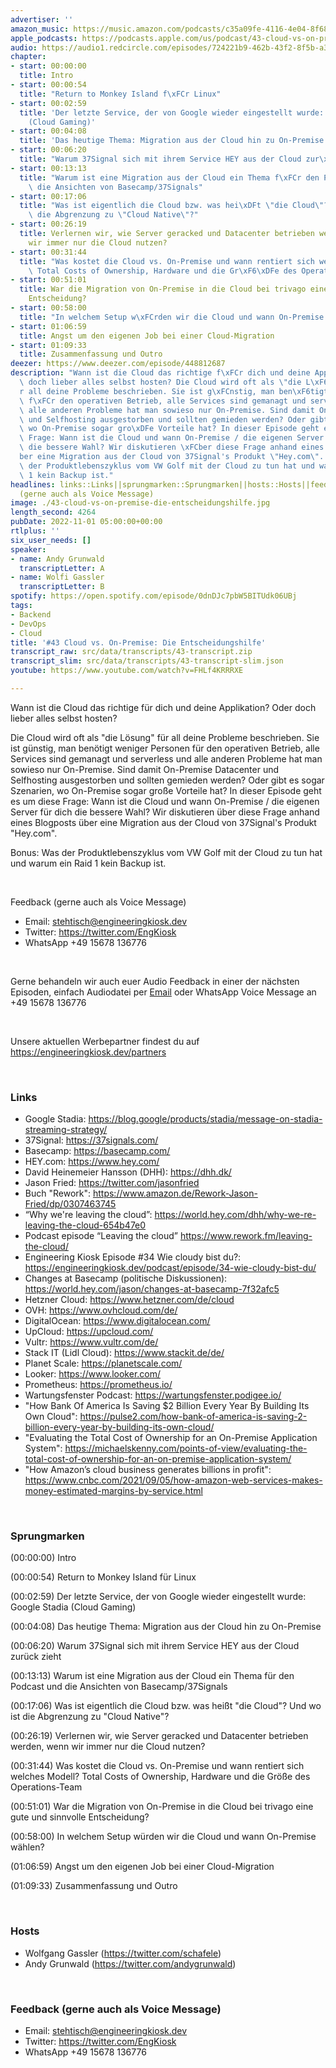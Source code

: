 ```yaml
---
advertiser: ''
amazon_music: https://music.amazon.com/podcasts/c35a09fe-4116-4e04-8f68-77d61b112e46/episodes/12958b17-a055-46ec-8d91-6579d133378e/engineering-kiosk-43-cloud-vs-on-premise-die-entscheidungshilfe
apple_podcasts: https://podcasts.apple.com/us/podcast/43-cloud-vs-on-premise-die-entscheidungshilfe/id1603082924?i=1000584604988&uo=4
audio: https://audio1.redcircle.com/episodes/724221b9-462b-43f2-8f5b-a340e8b287e6/stream.mp3
chapter:
- start: 00:00:00
  title: Intro
- start: 00:00:54
  title: "Return to Monkey Island f\xFCr Linux"
- start: 00:02:59
  title: 'Der letzte Service, der von Google wieder eingestellt wurde: Google Stadia
    (Cloud Gaming)'
- start: 00:04:08
  title: 'Das heutige Thema: Migration aus der Cloud hin zu On-Premise'
- start: 00:06:20
  title: "Warum 37Signal sich mit ihrem Service HEY aus der Cloud zur\xFCck zieht"
- start: 00:13:13
  title: "Warum ist eine Migration aus der Cloud ein Thema f\xFCr den Podcast und\
    \ die Ansichten von Basecamp/37Signals"
- start: 00:17:06
  title: "Was ist eigentlich die Cloud bzw. was hei\xDFt \"die Cloud\"? Und wo ist\
    \ die Abgrenzung zu \"Cloud Native\"?"
- start: 00:26:19
  title: Verlernen wir, wie Server geracked und Datacenter betrieben werden, wenn
    wir immer nur die Cloud nutzen?
- start: 00:31:44
  title: "Was kostet die Cloud vs. On-Premise und wann rentiert sich welches Modell?\
    \ Total Costs of Ownership, Hardware und die Gr\xF6\xDFe des Operations-Team"
- start: 00:51:01
  title: War die Migration von On-Premise in die Cloud bei trivago eine gute und sinnvolle
    Entscheidung?
- start: 00:58:00
  title: "In welchem Setup w\xFCrden wir die Cloud und wann On-Premise w\xE4hlen?"
- start: 01:06:59
  title: Angst um den eigenen Job bei einer Cloud-Migration
- start: 01:09:33
  title: Zusammenfassung und Outro
deezer: https://www.deezer.com/episode/448812687
description: "Wann ist die Cloud das richtige f\xFCr dich und deine Applikation? Oder\
  \ doch lieber alles selbst hosten? Die Cloud wird oft als \"die L\xF6sung\" f\xFC\
  r all deine Probleme beschrieben. Sie ist g\xFCnstig, man ben\xF6tigt weniger Personen\
  \ f\xFCr den operativen Betrieb, alle Services sind gemanagt und serverless und\
  \ alle anderen Probleme hat man sowieso nur On-Premise. Sind damit On-Premise Datacenter\
  \ und Selfhosting ausgestorben und sollten gemieden werden? Oder gibt es sogar Szenarien,\
  \ wo On-Premise sogar gro\xDFe Vorteile hat? In dieser Episode geht es um diese\
  \ Frage: Wann ist die Cloud und wann On-Premise / die eigenen Server f\xFCr dich\
  \ die bessere Wahl? Wir diskutieren \xFCber diese Frage anhand eines Blogposts \xFC\
  ber eine Migration aus der Cloud von 37Signal's Produkt \"Hey.com\". Bonus: Was\
  \ der Produktlebenszyklus vom VW Golf mit der Cloud zu tun hat und warum ein Raid\
  \ 1 kein Backup ist."
headlines: links::Links||sprungmarken::Sprungmarken||hosts::Hosts||feedback-gerne-auch-als-voice-message::Feedback
  (gerne auch als Voice Message)
image: ./43-cloud-vs-on-premise-die-entscheidungshilfe.jpg
length_second: 4264
pubDate: 2022-11-01 05:00:00+00:00
rtlplus: ''
six_user_needs: []
speaker:
- name: Andy Grunwald
  transcriptLetter: A
- name: Wolfi Gassler
  transcriptLetter: B
spotify: https://open.spotify.com/episode/0dnDJc7pbW5BITUdk06UBj
tags:
- Backend
- DevOps
- Cloud
title: '#43 Cloud vs. On-Premise: Die Entscheidungshilfe'
transcript_raw: src/data/transcripts/43-transcript.zip
transcript_slim: src/data/transcripts/43-transcript-slim.json
youtube: https://www.youtube.com/watch?v=FHLf4KRRRXE

---
```

<p>Wann ist die Cloud das richtige für dich und deine Applikation? Oder doch lieber alles selbst hosten?</p><p>Die Cloud wird oft als &#34;die Lösung&#34; für all deine Probleme beschrieben. Sie ist günstig, man benötigt weniger Personen für den operativen Betrieb, alle Services sind gemanagt und serverless und alle anderen Probleme hat man sowieso nur On-Premise. Sind damit On-Premise Datacenter und Selfhosting ausgestorben und sollten gemieden werden? Oder gibt es sogar Szenarien, wo On-Premise sogar große Vorteile hat? In dieser Episode geht es um diese Frage: Wann ist die Cloud und wann On-Premise / die eigenen Server für dich die bessere Wahl? Wir diskutieren über diese Frage anhand eines Blogposts über eine Migration aus der Cloud von 37Signal&#39;s Produkt &#34;Hey.com&#34;.</p><p>Bonus: Was der Produktlebenszyklus vom VW Golf mit der Cloud zu tun hat und warum ein Raid 1 kein Backup ist.</p><p><br></p><p>Feedback (gerne auch als Voice Message)</p><ul><li>Email: <a href="mailto:stehtisch@engineeringkiosk.dev" rel="nofollow">stehtisch@engineeringkiosk.dev</a></li><li>Twitter: <a href="https://twitter.com/EngKiosk" rel="nofollow">https://twitter.com/EngKiosk</a></li><li>WhatsApp +49 15678 136776</li></ul><p><br></p><p>Gerne behandeln wir auch euer Audio Feedback in einer der nächsten Episoden, einfach Audiodatei per <a href="https://engineeringkiosk.dev/kontakt/">Email</a> oder WhatsApp Voice Message an +49 15678 136776</p><p><br></p><p>Unsere aktuellen Werbepartner findest du auf <a href="https://engineeringkiosk.dev/partners">https://engineeringkiosk.dev/partners</a></p><p> </p><h3 id="links">Links</h3><ul><li>Google Stadia: <a href="https://blog.google/products/stadia/message-on-stadia-streaming-strategy/" rel="nofollow">https://blog.google/products/stadia/message-on-stadia-streaming-strategy/</a></li><li>37Signal: <a href="https://37signals.com/" rel="nofollow">https://37signals.com/</a></li><li>Basecamp: <a href="https://basecamp.com/" rel="nofollow">https://basecamp.com/</a></li><li>HEY.com: <a href="https://www.hey.com/" rel="nofollow">https://www.hey.com/</a></li><li>David Heinemeier Hansson (DHH): <a href="https://dhh.dk/" rel="nofollow">https://dhh.dk/</a></li><li>Jason Fried: <a href="https://twitter.com/jasonfried" rel="nofollow">https://twitter.com/jasonfried</a></li><li>Buch &#34;Rework&#34;: <a href="https://www.amazon.de/Rework-Jason-Fried/dp/0307463745" rel="nofollow">https://www.amazon.de/Rework-Jason-Fried/dp/0307463745</a></li><li>“Why we&#39;re leaving the cloud”: <a href="https://world.hey.com/dhh/why-we-re-leaving-the-cloud-654b47e0" rel="nofollow">https://world.hey.com/dhh/why-we-re-leaving-the-cloud-654b47e0</a></li><li>Podcast episode “Leaving the cloud” <a href="https://www.rework.fm/leaving-the-cloud/" rel="nofollow">https://www.rework.fm/leaving-the-cloud/</a> </li><li>Engineering Kiosk Episode #34 Wie cloudy bist du?: <a href="https://engineeringkiosk.dev/podcast/episode/34-wie-cloudy-bist-du/">https://engineeringkiosk.dev/podcast/episode/34-wie-cloudy-bist-du/</a></li><li>Changes at Basecamp (politische Diskussionen): <a href="https://world.hey.com/jason/changes-at-basecamp-7f32afc5" rel="nofollow">https://world.hey.com/jason/changes-at-basecamp-7f32afc5</a></li><li>Hetzner Cloud: <a href="https://www.hetzner.com/de/cloud" rel="nofollow">https://www.hetzner.com/de/cloud</a></li><li>OVH: <a href="https://www.ovhcloud.com/de/" rel="nofollow">https://www.ovhcloud.com/de/</a></li><li>DigitalOcean: <a href="https://www.digitalocean.com/" rel="nofollow">https://www.digitalocean.com/</a></li><li>UpCloud: <a href="https://upcloud.com/" rel="nofollow">https://upcloud.com/</a></li><li>Vultr: <a href="https://www.vultr.com/de/" rel="nofollow">https://www.vultr.com/de/</a></li><li>Stack IT (Lidl Cloud): <a href="https://www.stackit.de/de/" rel="nofollow">https://www.stackit.de/de/</a></li><li>Planet Scale: <a href="https://planetscale.com/" rel="nofollow">https://planetscale.com/</a></li><li>Looker: <a href="https://www.looker.com/" rel="nofollow">https://www.looker.com/</a></li><li>Prometheus: <a href="https://prometheus.io/" rel="nofollow">https://prometheus.io/</a></li><li>Wartungsfenster Podcast: <a href="https://wartungsfenster.podigee.io/" rel="nofollow">https://wartungsfenster.podigee.io/</a></li><li>&#34;How Bank Of America Is Saving $2 Billion Every Year By Building Its Own Cloud&#34;: <a href="https://pulse2.com/how-bank-of-america-is-saving-2-billion-every-year-by-building-its-own-cloud/" rel="nofollow">https://pulse2.com/how-bank-of-america-is-saving-2-billion-every-year-by-building-its-own-cloud/</a></li><li>&#34;Evaluating the Total Cost of Ownership for an On-Premise Application System&#34;: <a href="https://michaelskenny.com/points-of-view/evaluating-the-total-cost-of-ownership-for-an-on-premise-application-system/" rel="nofollow">https://michaelskenny.com/points-of-view/evaluating-the-total-cost-of-ownership-for-an-on-premise-application-system/</a></li><li>&#34;How Amazon’s cloud business generates billions in profit&#34;: <a href="https://www.cnbc.com/2021/09/05/how-amazon-web-services-makes-money-estimated-margins-by-service.html" rel="nofollow">https://www.cnbc.com/2021/09/05/how-amazon-web-services-makes-money-estimated-margins-by-service.html</a></li></ul><p><br></p><h3 id="sprungmarken">Sprungmarken</h3><p>(00:00:00) Intro</p><p>(00:00:54) Return to Monkey Island für Linux</p><p>(00:02:59) Der letzte Service, der von Google wieder eingestellt wurde: Google Stadia (Cloud Gaming)</p><p>(00:04:08) Das heutige Thema: Migration aus der Cloud hin zu On-Premise</p><p>(00:06:20) Warum 37Signal sich mit ihrem Service HEY aus der Cloud zurück zieht</p><p>(00:13:13) Warum ist eine Migration aus der Cloud ein Thema für den Podcast und die Ansichten von Basecamp/37Signals</p><p>(00:17:06) Was ist eigentlich die Cloud bzw. was heißt &#34;die Cloud&#34;? Und wo ist die Abgrenzung zu &#34;Cloud Native&#34;?</p><p>(00:26:19) Verlernen wir, wie Server geracked und Datacenter betrieben werden, wenn wir immer nur die Cloud nutzen?</p><p>(00:31:44) Was kostet die Cloud vs. On-Premise und wann rentiert sich welches Modell? Total Costs of Ownership, Hardware und die Größe des Operations-Team</p><p>(00:51:01) War die Migration von On-Premise in die Cloud bei trivago eine gute und sinnvolle Entscheidung?</p><p>(00:58:00) In welchem Setup würden wir die Cloud und wann On-Premise wählen?</p><p>(01:06:59) Angst um den eigenen Job bei einer Cloud-Migration</p><p>(01:09:33) Zusammenfassung und Outro</p><p><br></p><h3 id="hosts">Hosts</h3><ul><li>Wolfgang Gassler (<a href="https://twitter.com/schafele" rel="nofollow">https://twitter.com/schafele</a>)</li><li>Andy Grunwald (<a href="https://twitter.com/andygrunwald" rel="nofollow">https://twitter.com/andygrunwald</a>)</li></ul><p><br></p><h3 id="feedback-gerne-auch-als-voice-message">Feedback (gerne auch als Voice Message)</h3><ul><li>Email: <a href="mailto:stehtisch@engineeringkiosk.dev" rel="nofollow">stehtisch@engineeringkiosk.dev</a></li><li>Twitter: <a href="https://twitter.com/EngKiosk" rel="nofollow">https://twitter.com/EngKiosk</a></li><li>WhatsApp +49 15678 136776</li></ul>